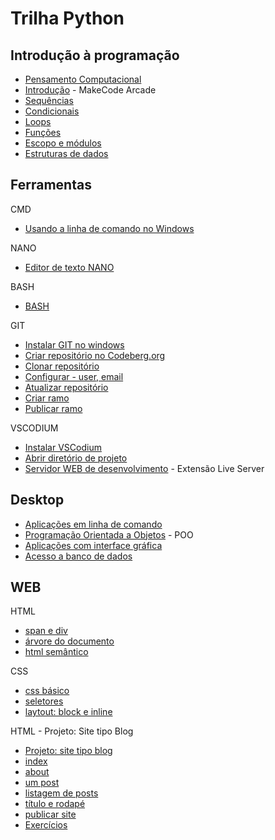 # Trilha Python

## Introdução à programação

- [Pensamento Computacional](pc/README.md)
- [Introdução](intro/index.md) - MakeCode Arcade
- [Sequências](sequencias/README.md)
- [Condicionais](condicionais/README.md)
- [Loops](loops/README.md)
- [Funções](funcoes/README.md)
- [Escopo e módulos](escopo/README.md)
- [Estruturas de dados](estruturas/README.md)

## Ferramentas

CMD
- [Usando a linha de comando no Windows ](CLI01.md)

NANO
- [Editor de texto NANO](NANO-editor-de-textos.md)

BASH
- [BASH](bash/README.md)

GIT
- [Instalar GIT no windows](GIT-instalar.md)
- [Criar repositório no Codeberg.org](GIT-criar-repositorio-codeberg.md)
- [Clonar repositório](GIT-clonar-repositorio.md)
- [Configurar - user, email](GIT-configurar-user-email-local.md)
- [Atualizar repositório](GIT-atualizar-repositorio.md)
- [Criar ramo](GIT-criar-ramo.md)
- [Publicar ramo](GIT-publicar-ramo.md)

VSCODIUM
- [Instalar VSCodium](VSCODIUM-00-instalar.md)
- [Abrir diretório de projeto](VSCODIUM-01.abrir-diretorio.md)
- [Servidor WEB de desenvolvimento](VSCODIUM-02-live-server.md) - Extensão Live Server

## Desktop

- [Aplicações em linha de comando](aplicacoes/README.md)
- [Programação Orientada a Objetos](poo/README.md) - POO
- [Aplicações com interface gráfica](gui/README.md)
- [Acesso a banco de dados](sqlpy/README.md)

## WEB

HTML
- [span e div](HTML-span-div.md)
- [árvore do documento](HTML-arvore-doc.md)
- [html semântico](HTML-semantico.md)

CSS
- [css básico](CSS-basico.md)
- [seletores](CSS-seletores.md)
- [laytout: block e inline](CSS-block-inline.md)

HTML - Projeto: Site tipo Blog

- [Projeto: site tipo blog](HTML-proj1-Site-tipo-blog.md)
- [index](HTML-proj1-t1-index.md)
- [about](HTML-proj1-t2-about.md)
- [um post](HTML-proj1-t3-um-post.md)
- [listagem de posts](HTML-proj1-t4-listagem-posts.md)
- [título e rodapé](HTML-proj1-t5-titulo-e-rodape.md)
- [publicar site](HTML-proj1-t6-publicar-site.md)
- [Exercícios](HTML-proj1-exercicios-1.md)